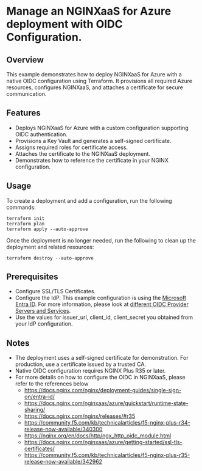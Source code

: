 # Manage an NGINXaaS for Azure deployment with OIDC Configuration.

## Overview

This example demonstrates how to deploy NGINXaaS for Azure with a native OIDC configuration using Terraform. It provisions all required Azure resources, configures NGINXaaS, and attaches a certificate for secure communication.

## Features

- Deploys NGINXaaS for Azure with a custom configuration supporting OIDC authentication.
- Provisions a Key Vault and generates a self-signed certificate.
- Assigns required roles for certificate access.
- Attaches the certificate to the NGINXaaS deployment.
- Demonstrates how to reference the certificate in your NGINX configuration.

## Usage

To create a deployment and add a configuration, run the following commands:

```shell
terraform init
terraform plan
terraform apply --auto-approve
```

Once the deployment is no longer needed, run the following to clean up the deployment and related resources:

```shell
terraform destroy --auto-approve
```

## Prerequisites

- Configure SSL/TLS Certificates.
- Configure the IdP. This example configuration is using the [Microsoft Entra ID](https://docs.nginx.com/nginx/deployment-guides/single-sign-on/entra-id/). For more information,    please look at [different OIDC Provider Servers and Services](https://docs.nginx.com/nginx/deployment-guides/single-sign-on/).
- Use the values for issuer_url, client_id, client_secret you obtained from your IdP configuration.

## Notes

- The deployment uses a self-signed certificate for demonstration. For production, use a certificate issued by a trusted CA.
- Native OIDC configuration requires NGINX Plus R35 or later.
- For more details on how to configure the OIDC in NGINXaaS, please refer to the references below
   - https://docs.nginx.com/nginx/deployment-guides/single-sign-on/entra-id/
   - https://docs.nginx.com/nginxaas/azure/quickstart/runtime-state-sharing/
   - https://docs.nginx.com/nginx/releases/#r35
   - https://community.f5.com/kb/technicalarticles/f5-nginx-plus-r34-release-now-available/340300
   - https://nginx.org/en/docs/http/ngx_http_oidc_module.html
   - https://docs.nginx.com/nginxaas/azure/getting-started/ssl-tls-certificates/
   - https://community.f5.com/kb/technicalarticles/f5-nginx-plus-r35-release-now-available/342962


